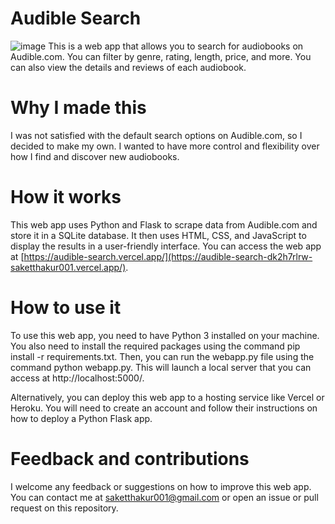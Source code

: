 # Audible Search
![image](https://github.com/saketthakur001/Audible_Search/assets/58982512/aff0f837-123e-4547-9bd2-caa73ea35134)
This is a web app that allows you to search for audiobooks on Audible.com. You can filter by genre, rating, length, price, and more. You can also view the details and reviews of each audiobook.

# Why I made this
I was not satisfied with the default search options on Audible.com, so I decided to make my own. I wanted to have more control and flexibility over how I find and discover new audiobooks.

# How it works
This web app uses Python and Flask to scrape data from Audible.com and store it in a SQLite database. It then uses HTML, CSS, and JavaScript to display the results in a user-friendly interface. You can access the web app at [https://audible-search.vercel.app/](https://audible-search-dk2h7rlrw-saketthakur001.vercel.app/).

# How to use it
To use this web app, you need to have Python 3 installed on your machine. You also need to install the required packages using the command pip install -r requirements.txt. Then, you can run the webapp.py file using the command python webapp.py. This will launch a local server that you can access at http://localhost:5000/.

Alternatively, you can deploy this web app to a hosting service like Vercel or Heroku. You will need to create an account and follow their instructions on how to deploy a Python Flask app.

# Feedback and contributions
I welcome any feedback or suggestions on how to improve this web app. You can contact me at saketthakur001@gmail.com or open an issue or pull request on this repository.
